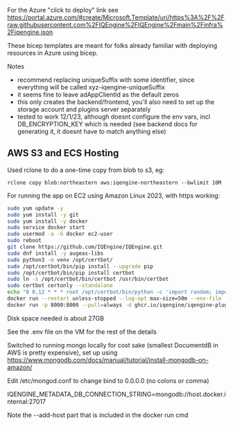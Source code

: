 For the Azure "click to deploy" link see https://portal.azure.com/#create/Microsoft.Template/uri/https%3A%2F%2Fraw.githubusercontent.com%2FIQEngine%2FIQEngine%2Fmain%2Finfra%2Fiqengine.json

These bicep templates are meant for folks already familiar with deploying resources in Azure using bicep.

Notes
- recommend replacing uniqueSuffix with some identifier, since everything will be called xyz-iqengine-uniqueSuffix
- it seems fine to leave adAppClientId as the default zeros
- this only creates the backend/frontend, you'll also need to set up the storage account and plugins server separately
- tested to work 12/1/23, although doesnt configure the env vars, incl DB_ENCRYPTION_KEY which is needed (see backend docs for generating it, it doesnt have to match anything else)

## AWS S3 and ECS Hosting

Used rclone to do a one-time copy from blob to s3, eg:

`rclone copy blob:northeastern aws:iqengine-northeastern --bwlimit 10M`

For running the app on EC2 using Amazon Linux 2023, with https working:

```bash
sudo yum update -y
sudo yum install -y git
sudo yum install -y docker
sudo service docker start
sudo usermod -a -G docker ec2-user
sudo reboot
git clone https://github.com/IQEngine/IQEngine.git
sudo dnf install -y augeas-libs
sudo python3 -m venv /opt/certbot/
sudo /opt/certbot/bin/pip install --upgrade pip
sudo /opt/certbot/bin/pip install certbot
sudo ln -s /opt/certbot/bin/certbot /usr/bin/certbot
sudo certbot certonly --standalone
echo "0 0,12 * * * root /opt/certbot/bin/python -c 'import random; import time; time.sleep(random.random() * 3600)' && sudo certbot renew -q" | sudo tee -a /etc/crontab > /dev/null
docker run --restart unless-stopped --log-opt max-size=50m --env-file .env --add-host host.docker.internal:host-gateway -p 80:3000 -p 443:3000 -v /etc/letsencrypt/archive/iqengine.org:/app/certs --pull=always -d ghcr.io/iqengine/iqengine:pre uvicorn --host 0.0.0.0 --port 3000 --workers 1 --ssl-keyfile /app/certs/privkey1.pem --ssl-certfile /app/certs/cert1.pem main:app
docker run -p 8000:8000 --pull=always -d ghcr.io/iqengine/iqengine-plugins:pre
```

Disk space needed is about 27GB

See the .env file on the VM for the rest of the details

Switched to running mongo locally for cost sake (smallest DocumentdB in AWS is pretty expensive), set up using https://www.mongodb.com/docs/manual/tutorial/install-mongodb-on-amazon/ 

Edit /etc/mongod.conf to change bind to 0.0.0.0 (no colons or comma)

IQENGINE_METADATA_DB_CONNECTION_STRING=mongodb://host.docker.internal:27017

Note the --add-host part that is included in the docker run cmd
